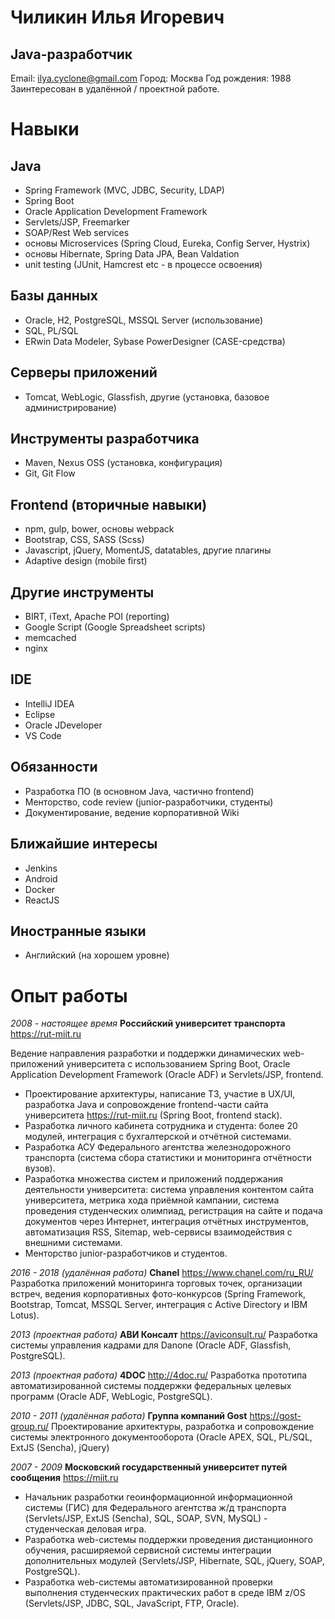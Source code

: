 # Чиликин Илья Игоревич
## Java-разработчик
Email: ilya.cyclone@gmail.com
Город: Москва
Год рождения: 1988
Заинтересован в удалённой / проектной работе.

# Навыки

## Java
- Spring Framework (MVC, JDBC, Security, LDAP)
- Spring Boot
- Oracle Application Development Framework
- Servlets/JSP, Freemarker
- SOAP/Rest Web services
- основы Microservices (Spring Cloud, Eureka, Config Server, Hystrix)
- основы Hibernate, Spring Data JPA, Bean Valdation
- unit testing (JUnit, Hamcrest etc - в процессе освоения)

## Базы данных
- Oracle, H2, PostgreSQL, MSSQL Server (использование)
- SQL, PL/SQL
- ERwin Data Modeler, Sybase PowerDesigner (CASE-средства)

## Серверы приложений
- Tomcat, WebLogic, Glassfish, другие (установка, базовое администрирование)

## Инструменты разработчика
- Maven, Nexus OSS (установка, конфигурация)
- Git, Git Flow

## Frontend (вторичные навыки)
- npm, gulp, bower, основы webpack
- Bootstrap, CSS, SASS (Scss)
- Javascript, jQuery, MomentJS, datatables, другие плагины
- Adaptive design (mobile first) 

## Другие инструменты
- BIRT, iText, Apache POI (reporting)
- Google Script (Google Spreadsheet scripts)
- memcached
- nginx

## IDE
- IntelliJ IDEA
- Eclipse
- Oracle JDeveloper
- VS Code

## Обязанности
- Разработка ПО (в основном Java, частично frontend)
- Менторство, code review (junior-разработчики, студенты)
- Документирование, ведение корпоративной Wiki

## Ближайшие интересы
- Jenkins
- Android
- Docker
- ReactJS

## Иностранные языки
- Английский (на хорошем уровне)

# Опыт работы

_2008 - настоящее время_
**Российский университет транспорта**
https://rut-miit.ru

Ведение направления разработки и поддержки динамических web-приложений университета с использованием Spring Boot, Oracle Application Development Framework (Oracle ADF) и Servlets/JSP, frontend.

- Проектирование архитектуры, написание ТЗ, участие в UX/UI, разработка Java и сопровождение frontend-части сайта университета https://rut-miit.ru (Spring Boot, frontend stack).
- Разработка личного кабинета сотрудника и студента: более 20 модулей, интеграция с бухгалтерской и отчётной системами.
- Разработка АСУ Федерального агентства железнодорожного транспорта (система сбора статистики и мониторинга отчётности вузов).
- Разработка множества систем и приложений поддержания деятельности университета: система управления контентом сайта университета, метрика хода приёмной кампании, система проведения студенческих олимпиад, регистрация на сайте и подача документов через Интернет, интеграция отчётных инструментов, автоматизация RSS, Sitemap, web-сервисы взаимодействия с внешними системами.
- Менторство junior-разработчиков и студентов.

_2016 - 2018 (удалённая работа)_
**Chanel**
https://www.chanel.com/ru_RU/
Разработка приложений мониторинга торговых точек, организации встреч, ведения корпоративных фото-конкурсов (Spring Framework, Bootstrap, Tomcat, MSSQL Server, интеграция с Active Directory и IBM Lotus).


_2013 (проектная работа)_
**АВИ Консалт**
https://aviconsult.ru/
Разработка системы управления кадрами для Danone (Oracle ADF, Glassfish, PostgreSQL).


_2013 (проектная работа)_
**4DOC**
http://4doc.ru/
Разработка прототипа автоматизированной системы поддержки федеральных целевых программ (Oracle ADF, WebLogic, PostgreSQL).


_2010 - 2011 (удалённая работа)_
**Группа компаний Gost**
https://gost-group.ru/
Проектирование архитектуры, разработка и сопровождение системы электронного документооборота (Oracle APEX, SQL, PL/SQL, ExtJS (Sencha), jQuery)


_2007 - 2009_
**Московский государственный университет путей сообщения**
https://miit.ru
- Начальник разработки геоинформационной информационной системы (ГИС) для Федерального агентства ж/д транспорта (Servlets/JSP, ExtJS (Sencha), SQL, SOAP, SVN, MySQL) - студенческая деловая игра.
- Разработка web-системы поддержки проведения дистанционного обучения, расширяемой сервисной системы интеграции дополнительных модулей (Servlets/JSP, Hibernate, SQL, jQuery, SOAP, PostgreSQL).
- Разработка web-системы автоматизированной проверки выполнения студенческих практических работ в среде IBM z/OS (Servlets/JSP, JDBC, SQL, JavaScript, FTP, Oracle).